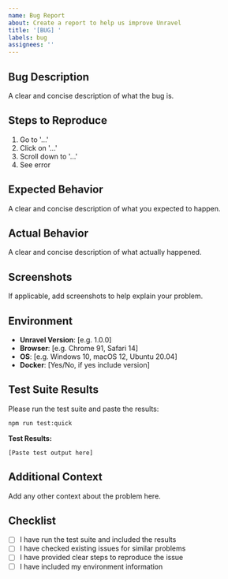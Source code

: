 ```yaml
---
name: Bug Report
about: Create a report to help us improve Unravel
title: '[BUG] '
labels: bug
assignees: ''
---
```


## Bug Description
A clear and concise description of what the bug is.

## Steps to Reproduce
1. Go to '...'
2. Click on '...'
3. Scroll down to '...'
4. See error

## Expected Behavior
A clear and concise description of what you expected to happen.

## Actual Behavior
A clear and concise description of what actually happened.

## Screenshots
If applicable, add screenshots to help explain your problem.

## Environment
- **Unravel Version**: [e.g. 1.0.0]
- **Browser**: [e.g. Chrome 91, Safari 14]
- **OS**: [e.g. Windows 10, macOS 12, Ubuntu 20.04]
- **Docker**: [Yes/No, if yes include version]

## Test Suite Results
Please run the test suite and paste the results:
```bash
npm run test:quick
```

**Test Results:**
```
[Paste test output here]
```

## Additional Context
Add any other context about the problem here.

## Checklist
- [ ] I have run the test suite and included the results
- [ ] I have checked existing issues for similar problems
- [ ] I have provided clear steps to reproduce the issue
- [ ] I have included my environment information